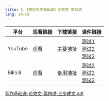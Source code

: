 ```yaml
---
title: 5.【管综写作基础课】论效文 第四讲
lang: zh-CN
---
```


| 平台       | 观看链接   | 下载链接     | 课件链接         |
|----------|--------|----------|--------------|
| YouTube  | [观看]() | [主要地址]() | [测试1]()<br/>[测试2]()<br/>[测试2]()  |
| Bilibili | [观看]() | [备用地址]() | [测试2]()<br/>[测试2]()<br/>[测试2]()      |

[写作基础课-论效文-第四讲-三步成文.pdf](..%2F..%2Fpublic%2Fwrite%2F1.%E5%86%99%E4%BD%9C-%E5%9F%BA%E7%A1%80%E7%9F%A5%E8%AF%86%2F5.%E3%80%90%E7%AE%A1%E7%BB%BC%E5%86%99%E4%BD%9C%E5%9F%BA%E7%A1%80%E8%AF%BE%E3%80%91%E8%AE%BA%E6%95%88%E6%96%87%20%E7%AC%AC%E5%9B%9B%E8%AE%B2%2F%E5%86%99%E4%BD%9C%E5%9F%BA%E7%A1%80%E8%AF%BE-%E8%AE%BA%E6%95%88%E6%96%87-%E7%AC%AC%E5%9B%9B%E8%AE%B2-%E4%B8%89%E6%AD%A5%E6%88%90%E6%96%87.pdf)





